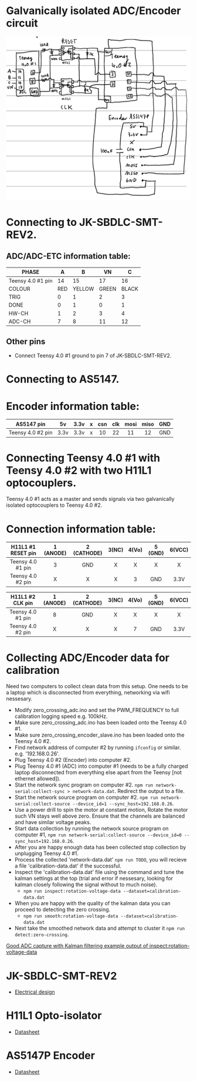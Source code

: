 # Galvanically isolated ADC/Encoder circuit

![circuit](../resources/galvanically-isolated-adc-encoder-circuit.png)


# Connecting to JK-SBDLC-SMT-REV2. 

## ADC/ADC-ETC information table:

| PHASE       | A   | B      | VN    | C     |
|-------------|-----|--------|-------|-------|
| Teensy 4.0 #1 pin         | 14  | 15     | 17    | 16    |
| COLOUR      | RED | YELLOW | GREEN | BLACK |
| TRIG        | 0   | 1      | 2     | 3     |
| DONE        | 0   | 1      | 0     | 1     |
| HW-CH       | 1   | 2      | 3     | 4     |
| ADC-CH      | 7   | 8      | 11    | 12    |

## Other pins

- Connect Teensy 4.0 #1 ground to pin 7 of JK-SBDLC-SMT-REV2.

# Connecting to AS5147.

# Encoder information table:

AS5147 pin| 5v| 3.3v| x| csn| clk| mosi| miso| GND
:-----:|:-----:|:-----:|:-----:|:-----:|:-----:|:-----:|:-----:|:-----:
Teensy 4.0 #2 pin| 3.3v| 3.3v| x| 10| 22| 11| 12| GND

# Connecting Teensy 4.0 #1 with Teensy 4.0 #2 with two H11L1 optocouplers.

Teensy 4.0 #1 acts as a master and sends signals via two galvanically isolated optocouplers to Teensy 4.0 #2. 

# Connection information table:

H11L1 #1 RESET pin| 1 (ANODE)| 2 (CATHODE)| 3(NC)| 4(Vo)| 5 (GND)| 6(VCC)
:-----:|:-----:|:-----:|:-----:|:-----:|:-----:|:-----:
Teensy 4.0 #1 pin| 3| GND| X| X| X| X
Teensy 4.0 #2 pin| X| X| X| 3| GND| 3.3V

H11L1 #2 CLK pin| 1 (ANODE)| 2 (CATHODE)| 3(NC)| 4(Vo)| 5 (GND)| 6(VCC)
:-----:|:-----:|:-----:|:-----:|:-----:|:-----:|:-----:
Teensy 4.0 #1 pin| 8| GND| X| X| X| X
Teensy 4.0 #2 pin| X| X| X| 7| GND| 3.3V

# Collecting ADC/Encoder data for calibration

Need two computers to collect clean data from this setup. One needs to be a laptop which is disconnected from everything, networking via wifi nessesary.

- Modify zero_crossing_adc.ino and set the PWM_FREQUENCY to full calibration logging speed e.g. 100kHz.
- Make sure zero_crossing_adc.ino has been loaded onto the Teensy 4.0 #1.
- Make sure zero_crossing_encoder_slave.ino has been loaded onto the Teensy 4.0 #2.
- Find network address of computer #2 by running `ifconfig` or similar. e.g. '192.168.0.26'.
- Plug Teensy 4.0 #2 (Encoder) into computer #2.
- Plug Teensy 4.0 #1 (ADC) into computer #1 (needs to be a fully charged laptop disconnected from everything else apart from the Teensy [not ethernet allowed]).
- Start the network sync program on computer #2. `npm run network-serial:collect-sync > network-data.dat`. Redirect the output to a file.
- Start the network source program on computer #2. `npm run network-serial:collect-source --device_id=1 --sync_host=192.168.0.26`.
- Use a power drill to spin the motor at constant motion, Rotate the motor such VN stays well above zero. Ensure that the channels are balanced and have similar voltage peaks.
- Start data collection by running the network source program on computer #1, `npm run network-serial:collect-source --device_id=0 --sync_host=192.168.0.26`.
- After you are happy enough data has been collected stop collection by unplugging Teensy 4.0 #1.
- Process the collected 'network-data.dat' `npm run TODO`, you will recieve a file 'calibration-data.dat' if the successful.
- Inspect the 'calibration-data.dat' file using the command and tune the kalman settings at the top (trial and error if nessesary, looking for kalman closely following the signal without to much noise).
    - `npm run inspect:rotation-voltage-data --dataset=calibration-data.dat`
- When you are happy with the quality of the kalman data you can proceed to detecting the zero crossing.
    - `npm run smooth:rotation-voltage-data --dataset=calibration-data.dat`
- Next take the smoothed network data and attempt to cluster it `npm run detect:zero-crossing`.

[Good ADC capture with Kalman filtering example output of inspect:rotation-voltage-data](inspect-zero-crossing-results.pdf)

# JK-SBDLC-SMT-REV2

- [Electrical design](../design/electrical)

# H11L1 Opto-isolator

- [Datasheet](https://www.mouser.com/datasheet/2/149/H11L1M-1010369.pdf)

# AS5147P Encoder

- [Datasheet](https://ams.com/documents/20143/36005/AS5147P_DS000328_2-00.pdf)
